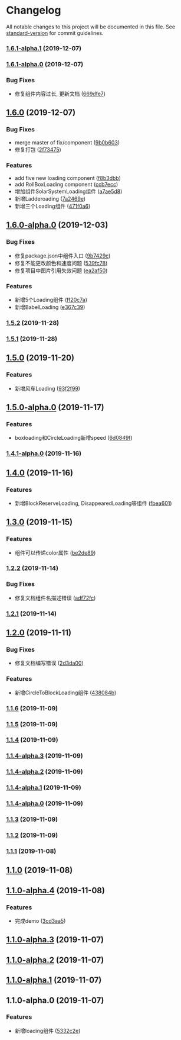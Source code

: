 # Changelog

All notable changes to this project will be documented in this file. See [standard-version](https://github.com/conventional-changelog/standard-version) for commit guidelines.

### [1.6.1-alpha.1](https://github.com/sixiaodong123/react-loading/compare/v1.6.1-alpha.0...v1.6.1-alpha.1) (2019-12-07)



### [1.6.1-alpha.0](https://github.com/sixiaodong123/react-loading/compare/v1.6.0...v1.6.1-alpha.0) (2019-12-07)


### Bug Fixes

* 修复组件内容过长, 更新文档 ([669dfe7](https://github.com/sixiaodong123/react-loading/commit/669dfe7))



## [1.6.0](https://github.com/sixiaodong123/react-loading/compare/v1.6.0-alpha.0...v1.6.0) (2019-12-07)


### Bug Fixes

*  merge master of fix/component ([9b0b603](https://github.com/sixiaodong123/react-loading/commit/9b0b603))
* 修复打包 ([2f73475](https://github.com/sixiaodong123/react-loading/commit/2f73475))


### Features

* add five new loading component ([f8b3dbb](https://github.com/sixiaodong123/react-loading/commit/f8b3dbb))
* add RollBoxLoading component ([ccb7ecc](https://github.com/sixiaodong123/react-loading/commit/ccb7ecc))
* 增加组件SolarSystemLoading组件 ([a7ae5d8](https://github.com/sixiaodong123/react-loading/commit/a7ae5d8))
* 新增Ladderoading ([7a2469e](https://github.com/sixiaodong123/react-loading/commit/7a2469e))
* 新增三个Loading组件 ([471f0a6](https://github.com/sixiaodong123/react-loading/commit/471f0a6))



## [1.6.0-alpha.0](https://github.com/sixiaodong123/react-loading/compare/v1.5.2...v1.6.0-alpha.0) (2019-12-03)


### Bug Fixes

* 修复package.json中组件入口 ([9b7429c](https://github.com/sixiaodong123/react-loading/commit/9b7429c))
* 修复不能更改颜色和速度问题 ([539fc78](https://github.com/sixiaodong123/react-loading/commit/539fc78))
* 修复项目中图片引用失效问题 ([ea2af50](https://github.com/sixiaodong123/react-loading/commit/ea2af50))


### Features

* 新增5个Loading组件 ([ff20c7a](https://github.com/sixiaodong123/react-loading/commit/ff20c7a))
* 新增BabelLoading ([e367c39](https://github.com/sixiaodong123/react-loading/commit/e367c39))



### [1.5.2](https://github.com/sixiaodong123/react-loading/compare/v1.5.0...v1.5.2) (2019-11-28)



### [1.5.1](https://github.com/sixiaodong123/react-loading/compare/v1.5.0...v1.5.1) (2019-11-28)



## [1.5.0](https://github.com/sixiaodong123/react-loading/compare/v1.5.0-alpha.0...v1.5.0) (2019-11-20)


### Features

* 新增风车Loading ([93f2f99](https://github.com/sixiaodong123/react-loading/commit/93f2f99))



## [1.5.0-alpha.0](https://github.com/sixiaodong123/react-loading/compare/v1.4.1-alpha.0...v1.5.0-alpha.0) (2019-11-17)


### Features

* boxloading和CircleLoading新增speed ([6d0849f](https://github.com/sixiaodong123/react-loading/commit/6d0849f))



### [1.4.1-alpha.0](https://github.com/sixiaodong123/react-loading/compare/v1.4.0...v1.4.1-alpha.0) (2019-11-16)



## [1.4.0](https://github.com/sixiaodong123/react-loading/compare/v1.3.0...v1.4.0) (2019-11-16)


### Features

* 新增BlockReserveLoading, DisappearedLoading等组件 ([fbea601](https://github.com/sixiaodong123/react-loading/commit/fbea601))



## [1.3.0](https://github.com/sixiaodong123/react-loading/compare/v1.2.2...v1.3.0) (2019-11-15)


### Features

* 组件可以传递color属性 ([be2de89](https://github.com/sixiaodong123/react-loading/commit/be2de89))



### [1.2.2](https://github.com/sixiaodong123/react-loading/compare/v1.2.1...v1.2.2) (2019-11-14)


### Bug Fixes

* 修复文档组件名描述错误 ([adf72fc](https://github.com/sixiaodong123/react-loading/commit/adf72fc))



### [1.2.1](https://github.com/sixiaodong123/react-loading/compare/v1.2.0...v1.2.1) (2019-11-14)



## [1.2.0](https://github.com/sixiaodong123/react-loading/compare/v1.1.6...v1.2.0) (2019-11-11)


### Bug Fixes

* 修复文档编写错误 ([2d3da00](https://github.com/sixiaodong123/react-loading/commit/2d3da00))


### Features

* 新增CircleToBlockLoading组件 ([438084b](https://github.com/sixiaodong123/react-loading/commit/438084b))



### [1.1.6](https://github.com/sixiaodong123/react-loading/compare/v1.1.5...v1.1.6) (2019-11-09)



### [1.1.5](https://github.com/sixiaodong123/react-loading/compare/v1.1.4...v1.1.5) (2019-11-09)



### [1.1.4](https://github.com/sixiaodong123/react-loading/compare/v1.1.4-alpha.2...v1.1.4) (2019-11-09)



### [1.1.4-alpha.3](https://github.com/sixiaodong123/react-loading/compare/v1.1.4-alpha.2...v1.1.4-alpha.3) (2019-11-09)



### [1.1.4-alpha.2](https://github.com/sixiaodong123/react-loading/compare/v1.1.4-alpha.0...v1.1.4-alpha.2) (2019-11-09)



### [1.1.4-alpha.1](https://github.com/sixiaodong123/react-loading/compare/v1.1.4-alpha.0...v1.1.4-alpha.1) (2019-11-09)



### [1.1.4-alpha.0](https://github.com/sixiaodong123/react-loading/compare/v1.1.3...v1.1.4-alpha.0) (2019-11-09)



### [1.1.3](https://github.com/sixiaodong123/react-loading/compare/v1.1.2...v1.1.3) (2019-11-09)



### [1.1.2](https://github.com/sixiaodong123/react-loading/compare/v1.1.1...v1.1.2) (2019-11-09)



### [1.1.1](https://github.com/sixiaodong123/react-loading/compare/v1.1.0-alpha.4...v1.1.1) (2019-11-08)



## [1.1.0](https://github.com/sixiaodong123/react-loading/compare/v1.1.0-alpha.4...v1.1.0) (2019-11-08)



## [1.1.0-alpha.4](https://github.com/sixiaodong123/react-loading/compare/v1.1.0-alpha.3...v1.1.0-alpha.4) (2019-11-08)


### Features

* 完成demo ([3cd3aa5](https://github.com/sixiaodong123/react-loading/commit/3cd3aa5))



## [1.1.0-alpha.3](https://github.com/sixiaodong123/react-loading/compare/v1.1.0-alpha.2...v1.1.0-alpha.3) (2019-11-07)



## [1.1.0-alpha.2](https://github.com/sixiaodong123/react-loading/compare/v1.1.0-alpha.1...v1.1.0-alpha.2) (2019-11-07)



## [1.1.0-alpha.1](https://github.com/sixiaodong123/react-loading/compare/v1.1.0-alpha.0...v1.1.0-alpha.1) (2019-11-07)



## 1.1.0-alpha.0 (2019-11-07)


### Features

* 新增loading组件 ([5332c2e](https://github.com/sixiaodong123/react-loading/commit/5332c2e))
